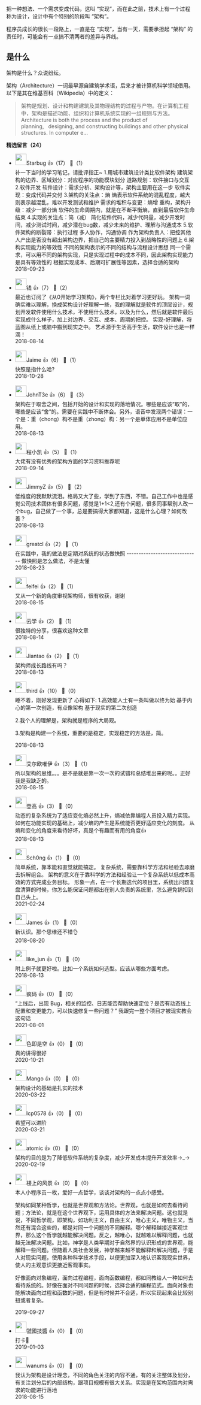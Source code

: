 把一种想法、一个需求变成代码，这叫 “实现”，而在此之前，技术上有一个过程称为设计，设计中有个特别的阶段叫 “架构”。

程序员成长的很长一段路上，一直是在 “实现”，当有一天，需要承担起 “架构” 的责任时，可能会有一点搞不清两者的差异与界线。

## 是什么

架构是什么？众说纷纭。

架构（Architecture）一词最早源自建筑学术语，后来才被计算机科学领域借用。以下是其在维基百科（Wikipedia）中的定义：

> 架构是规划、设计和构建建筑及其物理结构的过程与产物。在计算机工程中，架构是描述功能、组织和计算机系统实现的一组规则与方法。    
> Architecture is both the process and the product of planning,   designing, and constructing buildings and other physical structures. In computer e...
<div><strong>精选留言（24）</strong></div><ul>
<li><img src="https://static001.geekbang.org/account/avatar/00/12/43/c8/03604677.jpg" width="30px"><span>Starbug</span> 👍（17） 💬（1）<div>补一下当时的学习笔记，请批评指正~
1.用城市建筑设计类比软件架构
建筑架构的边界、区域划分：对应程序的功能模块划分
道路规划：软件接口与交互
2.软件开发
软件设计：需求分析、架构设计等，架构主要用在这一步
软件实现：变成代码并交付
3.架构的关注点：熵
熵表示软件系统的混乱程度，越大则表示越混乱，难以开发测试和维护
需求的堆积与变更：熵增
重构，架构升级：减少一部分熵
软件的生命周期内，就是在不断平衡熵，直到最后软件生命结束
4.实现的关注点：简（减）
简化软件代码，减少代码量，减少开发时间，减少测试时间，减少潜在bug数，减少未来的维护、理解与沟通成本
5.软件架构的断裂带：执行过程
多人协作，沟通协调
作为架构负责人：把控其他人产出是否没有超出架构边界，把自己的主要精力投入到战略性的问题上
6.架构实现能力的等效性
不同的架构表示的不同的结构与流程设计思想
同一个需求，可以用不同的架构实现，只是实现过程中的成本不同，因此架构实现能力是具有等效性的
根据实现成本、后期可扩展性等因素，选择合适的架构</div>2018-09-23</li><br/><li><img src="https://static001.geekbang.org/account/avatar/00/0f/67/f4/9a1feb59.jpg" width="30px"><span>钱</span> 👍（7） 💬（2）<div>最近也订阅了《从0开始学习架构》，两个专栏比对着学习更好玩。
架构一词确实难以理解，换成架构设计好理解一些，我的理解就是软件的顶层设计，规划开发软件使用什么技术，不使用什么技术，以及为什么，然后就是软件最后实现成什么样子，加上对边界、交互、成本、周期的把控。
实现-好理解，将蓝图从纸上或脑中搬到现实之中。
艺术源于生活高于生活，软件设计也是一样滴！</div>2018-08-14</li><br/><li><img src="https://static001.geekbang.org/account/avatar/00/10/74/3d/54bbc1df.jpg" width="30px"><span>Jaime</span> 👍（6） 💬（1）<div>快照是指什么哈?</div>2018-10-28</li><br/><li><img src="http://thirdwx.qlogo.cn/mmopen/vi_32/Q0j4TwGTfTLdWHFCr66TzHS2CpCkiaRaDIk3tU5sKPry16Q7ic0mZZdy8LOCYc38wOmyv5RZico7icBVeaPX8X2jcw/132" width="30px"><span>JohnT3e</span> 👍（6） 💬（3）<div>架构在于取舍之间，包括开始的设计和实现的落地情况。哪些是应该“取”的，哪些是应该“舍”的。需要在实践中不断体会。另外，语音中发现两个错误：一个是：重（chong）构不是重（zhong）构：另一个是单体应用不是单位应用。</div>2018-08-13</li><br/><li><img src="https://static001.geekbang.org/account/avatar/00/12/40/3f/f232387a.jpg" width="30px"><span>程小凯</span> 👍（5） 💬（1）<div>大佬有没有优秀的架构方面的学习资料推荐呢</div>2018-09-14</li><br/><li><img src="https://static001.geekbang.org/account/avatar/00/10/86/82/14c079c0.jpg" width="30px"><span>JimmyZ</span> 👍（5） 💬（2）<div>低维度的我默默流泪。格局又大了些，学到了东西，不错。自己工作中也是感觉公司技术团体有很多问题，感觉是1+1&lt;2,还有个问题，很多同事帮别人改一个bug，自己做了一个事，总是要搞得大家都知道，这是什么心理？如何改善？</div>2018-08-13</li><br/><li><img src="https://static001.geekbang.org/account/avatar/00/0f/67/29/b0ec5430.jpg" width="30px"><span>greatcl</span> 👍（2） 💬（1）<div>在实践中，我的做法是定期对系统的状态做快照
------------------------------
做快照是怎么做法，不是太懂</div>2018-08-23</li><br/><li><img src="https://static001.geekbang.org/account/avatar/00/10/de/17/75e2b624.jpg" width="30px"><span>feifei</span> 👍（2） 💬（1）<div>又从一个新的角度审视架构师，很有收获，谢谢</div>2018-08-15</li><br/><li><img src="https://static001.geekbang.org/account/avatar/00/0f/ac/a1/43d83698.jpg" width="30px"><span>云学</span> 👍（2） 💬（1）<div>很独特的分享，很喜欢这种文章</div>2018-08-14</li><br/><li><img src="https://static001.geekbang.org/account/avatar/00/11/c0/f0/1aabc056.jpg" width="30px"><span>Jiantao</span> 👍（2） 💬（1）<div>架构师成长路线有吗？</div>2018-08-13</li><br/><li><img src="https://static001.geekbang.org/account/avatar/00/0f/a4/5a/e708e423.jpg" width="30px"><span>third</span> 👍（10） 💬（0）<div>睡不着，刚好发现更新了
心得如下:
1.高效能人士有一条叫做以终为始
基于内心的第一次创造，有点像架构
基于现实的第二次创造

2.我个人的理解是，架构就是程序的大局观。

3.架构是构建一个系统，重要的是稳定，实现稳定的方法是，简。

</div>2018-08-13</li><br/><li><img src="https://static001.geekbang.org/account/avatar/00/11/64/04/18875529.jpg" width="30px"><span>艾尔欧唯伊</span> 👍（3） 💬（1）<div>所以架构的思维。。。是不是就是靠一次一次的试错和总结堆出来的呢。。正好我是我缺乏的。</div>2018-08-15</li><br/><li><img src="https://static001.geekbang.org/account/avatar/00/10/4e/38/3faa8377.jpg" width="30px"><span>登高</span> 👍（3） 💬（0）<div>动态的复杂系统为了适应变化熵必然上升，熵减依靠编程人员投入精力实现。如何在功能实现的基础上，减少熵的产生是系统能否更好适应变化的刻度。
从熵和变化的角度来看待好坏，真是个有趣而有用的角度👍</div>2018-08-13</li><br/><li><img src="https://static001.geekbang.org/account/avatar/00/11/7a/d2/4ba67c0c.jpg" width="30px"><span>Sch0ng</span> 👍（1） 💬（0）<div>简单系统，靠本能和直觉就能搞定。
复杂系统，需要靠科学方法和经验去琢磨去拆解组合。
架构的意义在于靠科学的方法和经验让一个复杂系统以低成本高效的方式完成业务目标。
形象一点，在一个长期迭代的项目里，系统出问题复盘清算的时候，你怎么能保证问题都出在别人负责的系统里，怎么避免锅扣到自己头上。</div>2021-02-24</li><br/><li><img src="https://static001.geekbang.org/account/avatar/00/11/51/0d/fc1652fe.jpg" width="30px"><span>James</span> 👍（1） 💬（0）<div>新认识。那个思维还不错👌</div>2018-08-20</li><br/><li><img src="https://static001.geekbang.org/account/avatar/00/12/3e/fb/51f8dfe7.jpg" width="30px"><span>like_jun</span> 👍（1） 💬（0）<div>附上例子就更好啦。比如一个系统如何选型。应该从哪些方面考虑。</div>2018-08-13</li><br/><li><img src="http://thirdwx.qlogo.cn/mmopen/vi_32/vQiadbkZYR239J80hjekw7jzY9vy6otLKPNDSuz2lruDiaXlKGkcsX5wwiaFevicgqV8odlRG4UITiadDF3fgicrHPcw/132" width="30px"><span>疯码</span> 👍（0） 💬（0）<div>“上线后，出现 Bug，相关的监控、日志能否帮助快速定位？是否有动态线上配置和变更能力，可以快速修复一些问题？”
我跟完一整个项目才被现实教会这句话</div>2021-08-01</li><br/><li><img src="https://static001.geekbang.org/account/avatar/00/12/27/06/7ab75a5b.jpg" width="30px"><span>色即是空</span> 👍（0） 💬（0）<div>真的讲得很好</div>2020-10-21</li><br/><li><img src="" width="30px"><span>Mango</span> 👍（0） 💬（0）<div>架构设计的基础是扎实的技术</div>2020-03-22</li><br/><li><img src="https://static001.geekbang.org/account/avatar/00/17/cc/21/e3c45732.jpg" width="30px"><span>lcp0578</span> 👍（0） 💬（0）<div>希望可以进阶</div>2020-03-21</li><br/><li><img src="https://static001.geekbang.org/account/avatar/00/11/86/3f/94e0da11.jpg" width="30px"><span>atomic</span> 👍（0） 💬（0）<div>架构的目的是为了降低软件系统的复杂度，减少开发成本提升开发效率→_→</div>2020-02-19</li><br/><li><img src="https://static001.geekbang.org/account/avatar/00/11/63/7d/6b6e8c3d.jpg" width="30px"><span>楼上的风景</span> 👍（0） 💬（0）<div>本人小程序员一枚，爱好一点哲学，谈谈对架构的一点点小感受。

架构如同某种哲学，也就是世界观和方法论。世界观，也就是如何去看待问题；方法论，就是在这个世界观下，运用具体的方法来解决问题。这也就是说，不同哲学观，即架构，如功利主义，自由主义，唯心主义，唯物主义，当然还有混合这些的，都是对同一个问题的不同解释。哪个解释越接近客观世界，那么这个哲学就越能解决问题。反之，越唯心，就越难以解释问题，也就越无法解决问题。比如，神学是人类早期对于自然界的认识形成的世界观，能解释一些问题。但随着人类社会发展，神学越来越不能解释和解决问题，于是人对现实问题，使用各种科学技术手段，以便更加深入地认识客观现实世界，使人的主观意识更接近客观事实。

好像面向对象编程，面向过程编程，面向函数编程，都如同教给人一种如何去看待系统的。好像在面对不同问题的时候，选择合适的编程范式。面向对象也能解决面向过程和函数的问题，但是有时候并不合适，所以实现起来会比较别扭或者复杂。</div>2019-09-27</li><br/><li><img src="https://static001.geekbang.org/account/avatar/00/10/20/27/a6932fbe.jpg" width="30px"><span>虢國技醬</span> 👍（0） 💬（0）<div>打卡👊</div>2019-01-03</li><br/><li><img src="https://static001.geekbang.org/account/avatar/00/12/3c/e4/01cad49e.jpg" width="30px"><span>wanums</span> 👍（0） 💬（0）<div>我认为架构是设计理念，不同的角色关注的内容不通，有的关注整体及划分，有关注划分后的内部结构，跟项目规模有很大关系。实现是在架构范围内对需求的功能进行落地</div>2018-08-15</li><br/>
</ul>